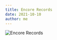 ```yaml
---
title: Encore Records
date: 2021-10-10
author: me
---
```


![Encore Records](/static/img/encore-records.jpg)
